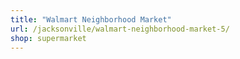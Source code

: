 ```yaml
---
title: "Walmart Neighborhood Market"
url: /jacksonville/walmart-neighborhood-market-5/
shop: supermarket
---
```

